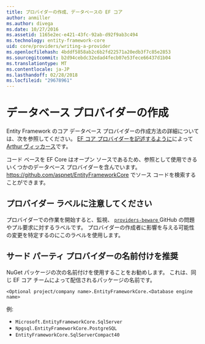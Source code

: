 ```yaml
---
title: プロバイダーの作成、データベースの EF コア
author: anmiller
ms.author: divega
ms.date: 10/27/2016
ms.assetid: 1165e2ec-e421-43fc-92ab-d92f9ab3c494
ms.technology: entity-framework-core
uid: core/providers/writing-a-provider
ms.openlocfilehash: 4bddf5858ab2c6b2fd22571a20edb3f7c85e2853
ms.sourcegitcommit: b2d94cebdc32edad4fecb07e53fece66437d1b04
ms.translationtype: MT
ms.contentlocale: ja-JP
ms.lasthandoff: 02/28/2018
ms.locfileid: "29678961"
---
```

# <a name="writing-a-database-provider"></a>データベース プロバイダーの作成

Entity Framework のコア データベース プロバイダーの作成方法の詳細については、次を参照してください。 [EF コア プロバイダーを記述するように](https://blog.oneunicorn.com/2016/11/11/so-you-want-to-write-an-ef-core-provider/)によって[Arthur ヴィッカース](https://github.com/ajcvickers)です。

コード ベースを EF Core はオープン ソースであるため、参照として使用できるいくつかのデータベース プロバイダーを含んでいます。 https://github.com/aspnet/EntityFrameworkCore でソース コードを検索することができます。

## <a name="the-providers-beware-label"></a>プロバイダー ラベルに注意してください

プロバイダーでの作業を開始すると、監視、 [ `providers-beware` ](https://github.com/aspnet/EntityFrameworkCore/labels/providers-beware) GitHub の問題やプル要求に対するラベルです。 プロバイダーの作成者に影響を与える可能性の変更を特定するのにこのラベルを使用します。

## <a name="suggested-naming-of-third-party-providers"></a>サード パーティ プロバイダーの名前付けを推奨

NuGet パッケージの次の名前付けを使用することをお勧めします。 これは、同じ EF コア チームによって配信されるパッケージの名前です。

`<Optional project/company name>.EntityFrameworkCore.<Database engine name>`

例:
* `Microsoft.EntityFrameworkCore.SqlServer`
* `Npgsql.EntityFrameworkCore.PostgreSQL`
* `EntityFrameworkCore.SqlServerCompact40`
